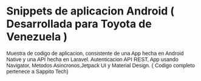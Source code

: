 <h1>Snippets de aplicacion Android ( Desarrollada para Toyota de Venezuela )</h1>

<p style= "font-family:Arial; font-weigth:bold">Muestra de codigo de aplicacion, consistente de una App hecha en Android Native y una 
API hecha en Laravel. Autenticacion API REST, App usando Navigator, Metodos Asincronos,Jetpack UI y Material Design. ( Codigo completo pertenece a Sappito Tech)
